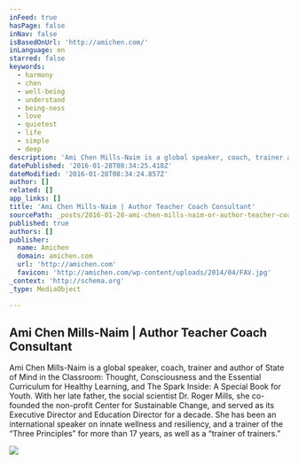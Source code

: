 ```yaml
---
inFeed: true
hasPage: false
inNav: false
isBasedOnUrl: 'http://amichen.com/'
inLanguage: en
starred: false
keywords:
  - harmony
  - chen
  - well-being
  - understand
  - being-ness
  - love
  - quietest
  - life
  - simple
  - deep
description: 'Ami Chen Mills-Naim is a global speaker, coach, trainer and author of State of Mind in the Classroom: Thought, Consciousness and the Essential Curriculum for Healthy Learning, and The Spark Inside: A Special Book for Youth.  With her late father, the social scientist Dr. Roger Mills, she co-founded the non-profit Center for Sustainable Change, and served as its Executive Director and Education Director for a decade. She has been an international speaker on innate wellness and resiliency, and a trainer of the “Three Principles” for more than 17 years, as well as a “trainer of trainers.”'
datePublished: '2016-01-28T08:34:25.418Z'
dateModified: '2016-01-28T08:34:24.857Z'
author: []
related: []
app_links: []
title: 'Ami Chen Mills-Naim | Author Teacher Coach Consultant'
sourcePath: _posts/2016-01-28-ami-chen-mills-naim-or-author-teacher-coach-consultant.md
published: true
authors: []
publisher:
  name: Amichen
  domain: amichen.com
  url: 'http://amichen.com'
  favicon: 'http://amichen.com/wp-content/uploads/2014/04/FAV.jpg'
_context: 'http://schema.org'
_type: MediaObject

---
```

<article style=""><h1>Ami Chen Mills-Naim | Author Teacher Coach Consultant</h1><p>Ami Chen Mills-Naim is a global speaker, coach, trainer and author of State of Mind in the Classroom: Thought, Consciousness and the Essential Curriculum for Healthy Learning, and The Spark Inside: A Special Book for Youth.  With her late father, the social scientist Dr. Roger Mills, she co-founded the non-profit Center for Sustainable Change, and served as its Executive Director and Education Director for a decade. She has been an international speaker on innate wellness and resiliency, and a trainer of the “Three Principles” for more than 17 years, as well as a “trainer of trainers.”</p><img src="https://s3-us-west-2.amazonaws.com/the-grid-img/p/c70e0b73d5ffd08cc62563845731f77ba5dd55b6.jpg" /></article>